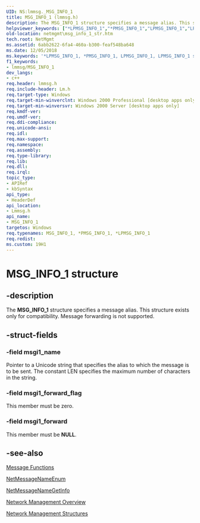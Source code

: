 ```yaml
---
UID: NS:lmmsg._MSG_INFO_1
title: MSG_INFO_1 (lmmsg.h)
description: The MSG_INFO_1 structure specifies a message alias. This structure exists only for compatibility. Message forwarding is not supported.
helpviewer_keywords: ["*LPMSG_INFO_1","*PMSG_INFO_1","LPMSG_INFO_1","LPMSG_INFO_1 structure pointer [Network Management]","MSG_INFO_1","MSG_INFO_1 structure [Network Management]","PMSG_INFO_1","PMSG_INFO_1 structure pointer [Network Management]","_win32_msg_info_1_str","lmmsg/LPMSG_INFO_1","lmmsg/MSG_INFO_1","lmmsg/PMSG_INFO_1","netmgmt.msg_info_1_str"]
old-location: netmgmt\msg_info_1_str.htm
tech.root: NetMgmt
ms.assetid: 6abb2622-6fa4-460a-b300-feaf548ba648
ms.date: 12/05/2018
ms.keywords: '*LPMSG_INFO_1, *PMSG_INFO_1, LPMSG_INFO_1, LPMSG_INFO_1 structure pointer [Network Management], MSG_INFO_1, MSG_INFO_1 structure [Network Management], PMSG_INFO_1, PMSG_INFO_1 structure pointer [Network Management], _win32_msg_info_1_str, lmmsg/LPMSG_INFO_1, lmmsg/MSG_INFO_1, lmmsg/PMSG_INFO_1, netmgmt.msg_info_1_str'
f1_keywords:
- lmmsg/MSG_INFO_1
dev_langs:
- c++
req.header: lmmsg.h
req.include-header: Lm.h
req.target-type: Windows
req.target-min-winverclnt: Windows 2000 Professional [desktop apps only]
req.target-min-winversvr: Windows 2000 Server [desktop apps only]
req.kmdf-ver: 
req.umdf-ver: 
req.ddi-compliance: 
req.unicode-ansi: 
req.idl: 
req.max-support: 
req.namespace: 
req.assembly: 
req.type-library: 
req.lib: 
req.dll: 
req.irql: 
topic_type:
- APIRef
- kbSyntax
api_type:
- HeaderDef
api_location:
- Lmmsg.h
api_name:
- MSG_INFO_1
targetos: Windows
req.typenames: MSG_INFO_1, *PMSG_INFO_1, *LPMSG_INFO_1
req.redist: 
ms.custom: 19H1
---
```


# MSG_INFO_1 structure


## -description


The
				<b>MSG_INFO_1</b> structure specifies a message alias. This structure exists only for compatibility. Message forwarding is not supported.


## -struct-fields




### -field msgi1_name

Pointer to a Unicode string that specifies the alias to which the message is to be sent. The constant LEN specifies the maximum number of characters in the string.


### -field msgi1_forward_flag

This member must be zero.


### -field msgi1_forward

This member must be <b>NULL</b>.


## -see-also




<a href="https://docs.microsoft.com/windows/desktop/NetMgmt/message-functions">Message Functions</a>



<a href="https://docs.microsoft.com/windows/desktop/api/lmmsg/nf-lmmsg-netmessagenameenum">NetMessageNameEnum</a>



<a href="https://docs.microsoft.com/windows/desktop/api/lmmsg/nf-lmmsg-netmessagenamegetinfo">NetMessageNameGetInfo</a>



<a href="https://docs.microsoft.com/windows/desktop/NetMgmt/network-management">Network Management Overview</a>



<a href="https://docs.microsoft.com/windows/desktop/NetMgmt/network-management-structures">Network Management Structures</a>
 

 

